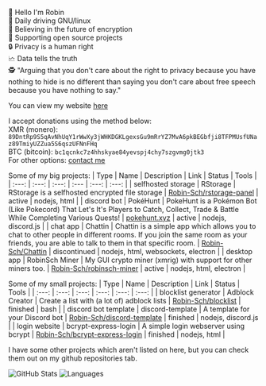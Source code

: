 👋 Hello I'm Robin<br>
🐧 Daily driving GNU/linux<br>
🔐 Believing in the future of encryption<br>
👐 Supporting open source projects<br>
🔒 Privacy is a human right<br>
🗠 Data tells the truth<br>
🕵️ "Arguing that you don't care about the right to privacy because you have nothing to hide is no different than saying you don't care about free speech because you have nothing to say."

You can view my website [here](https://www.robinsch.net/)

I accept donations using the method below:<br>
XMR (monero): `89DntRp9S5qAvNhUqY1rWwXy3jWHKDGKLgexsGu9mRrYZ7MvA6pkBEGbfji8TFPMUsfUNaz89TmiyUZZua5S6qszUFNnFHq`<br>
BTC (bitcoin): `bc1qcnkc7z4hhskyae84yevspj4chy7szgvmg0jtk3`<br>
For other options: [contact me](https://www.robinsch.net/contact)

Some of my big projects:
| Type | Name | Description | Link | Status | Tools  |
| :---: | :---: | :---: | :--- | :---: | :---: |
| selfhosted storage | RStorage | RStorage is a selfhosted encrypted file storage | [Robin-Sch/rstorage-panel](https://github.com/Robin-Sch/rstorage-panel) | active | nodejs, html |
| discord bot | PokéHunt | PokeHunt is a Pokémon Bot (Like Pokecord) That Let's It's Players to Catch, Collect, Trade & Battle While Completing Various Quests! | [pokehunt.xyz](https://www.pokehunt.xyz/) | active | nodejs, discord.js |
| chat app | Chattin | Chattin is a simple app which allows you to chat to other people in different rooms. If you join the same room as your friends, you are able to talk to them in that specific room. | [Robin-Sch/Chattin](https://github.com/Robin-Sch/Chattin) | discontinued | nodejs, html, websockets, electron |
| desktop app | RobinSch Miner | My GUI crypto miner (xmrig) with support for other miners too. | [Robin-Sch/robinsch-miner](https://github.com/Robin-Sch/robinsch-miner) | active | nodejs, html, electron |

Some of my small projects:
| Type | Name | Description | Link | Status | Tools |
| :---: | :---: | :---: | :---: | :---: | :---: |
| blocklist generator | Adblock Creator | Create a list with (a lot of) adblock lists | [Robin-Sch/blocklist](https://github.com/Robin-Sch/blocklist) | finished | bash |
| discord bot template | discord-template | A template for your Discord bot | [Robin-Sch/discord-template](https://github.com/Robin-Sch/discord-template) | finished | nodejs, discord.js | 
| login website | bcrypt-express-login | A simple login webserver using bcrypt | [Robin-Sch/bcrypt-express-login](https://github.com/Robin-Sch/bcrypt-express-login) | finished | nodejs, html |

I have some other projects which aren't listed on here, but you can check them out on my github repositories tab.

![GitHub Stats](https://github-readme-stats.vercel.app/api?username=robin-sch&hide=stars&count_private=true&show_icons=true&theme=highcontrast)
![Languages](https://github-readme-stats.vercel.app/api/top-langs/?username=robin-sch&hide=shell,batchfile&layout=compact&theme=highcontrast)